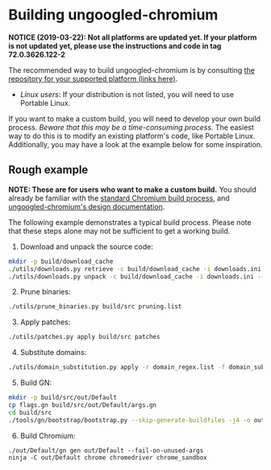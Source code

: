 # Building ungoogled-chromium

**NOTICE (2019-03-22): Not all platforms are updated yet. If your platform is not updated yet, please use the instructions and code in tag 72.0.3626.122-2**

The recommended way to build ungoogled-chromium is by consulting [the repository for your supported platform (links here)](platforms.md).

* *Linux users*: If your distribution is not listed, you will need to use Portable Linux.

If you want to make a custom build, you will need to develop your own build process. *Beware that this may be a time-consuming process.* The easiest way to do this is to modify an existing platform's code, like Portable Linux. Additionally, you may have a look at the example below for some inspiration.

## Rough example

**NOTE: These are for users who want to make a custom build.** You should already be familiar with the [standard Chromium build process](https://chromium.googlesource.com/chromium/src/+/lkgr/docs/get_the_code.md), and [ungoogled-chromium's design documentation](design.md).

The following example demonstrates a typical build process. Please note that these steps alone may not be sufficient to get a working build.

1. Download and unpack the source code:

```sh
mkdir -p build/download_cache
./utils/downloads.py retrieve -c build/download_cache -i downloads.ini
./utils/downloads.py unpack -c build/download_cache -i downloads.ini -- build/src
```

2. Prune binaries: 

```sh
./utils/prune_binaries.py build/src pruning.list
```

3. Apply patches:

```sh
./utils/patches.py apply build/src patches
```

4. Substitute domains:

```sh
./utils/domain_substitution.py apply -r domain_regex.list -f domain_substitution.list -c build/domsubcache.tar.gz build/src
```

5. Build GN:

```sh
mkdir -p build/src/out/Default
cp flags.gn build/src/out/Default/args.gn
cd build/src
./tools/gn/bootstrap/bootstrap.py --skip-generate-buildfiles -j4 -o out/Default/gn
```

6. Build Chromium:

```
./out/Default/gn gen out/Default --fail-on-unused-args
ninja -C out/Default chrome chromedriver chrome_sandbox
```
